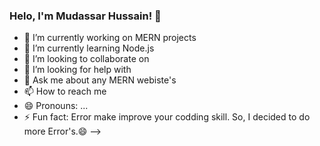 ### Helo, I'm Mudassar Hussain! 👋

- 🔭 I’m currently working on MERN projects
- 🌱 I’m currently learning Node.js
- 👯 I’m looking to collaborate on
- 🤔 I’m looking for help with 
- 💬 Ask me about any MERN webiste's
- 📫 How to reach me 
- 😄 Pronouns: ...
- ⚡ Fun fact: Error make improve your codding skill. So, I decided to do more Error's.😄
-->
